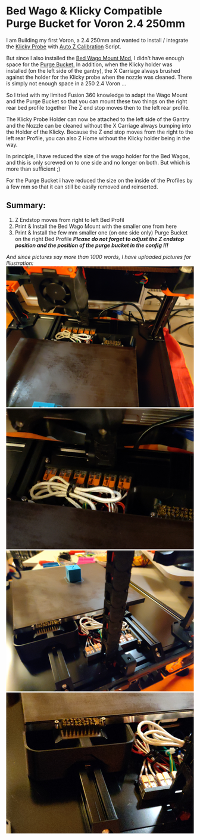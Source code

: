 # Bed Wago & Klicky Compatible Purge Bucket for Voron 2.4 250mm
I am Building my first Voron, a 2.4 250mm and wanted to install / integrate the [Klicky Probe](https://github.com/jlas1/Klicky-Probe) with [Auto Z Calibration](https://github.com/protoloft/klipper_z_calibration) Script.

But since I also installed the [Bed Wago Mount Mod](https://github.com/xenon2008/VoronUsers/tree/master/printer_mods/deepfriedheroin/v2_bed_wagos), I didn't have enough space for the [Purge Bucket.](https://github.com/xenon2008/VoronUsers/tree/master/printer_mods/edwardyeeks/Decontaminator_Purge_Bucket_&_Nozzle_Scrubber)
In addition, when the Klicky holder was installed (on the left side of the gantry), the X Carriage always brushed against the holder for the Klicky probe when the nozzle was cleaned.
There is simply not enough space in a 250 2.4 Voron ...

So I tried with my limited Fusion 360 knowledge to adapt the Wago Mount and the Purge Bucket so that you can mount these two things on the right rear bed profile together
The Z end stop moves then to the left rear profile. 

The Klicky Probe Holder can now be attached to the left side of the Gantry and the Nozzle can be cleaned without the X Carriage always bumping into the Holder of the Klicky.
Because the Z end stop moves from the right to the left rear Profile, you can also Z Home without the Klicky holder being in the way. 

In principle, I have reduced the size of the wago holder for the Bed Wagos, and this is only screwed on to one side and no longer on both.
But which is more than sufficient ;) 

For the Purge Bucket i have reduced the size on the inside of the Profiles by a few mm so that it can still be easily removed and reinserted.

## Summary:

 1. Z Endstop moves from right to left Bed Profil
 2. Print & Install the Bed Wago Mount with the smaller one from here
 3. Print & Install the few mm smaller one (on one side only) Purge
    Bucket on the right Bed Profile
***Please do not forget to adjust the Z endstop position and the position of the purge bucket in the config !!!***

*And since pictures say more than 1000 words, I have uploaded pictures for Illustration:*
![enter image description here](images/IMG_20210928_210536.jpg)
![enter image description here](images/IMG_20210928_210542.jpg)
![enter image description here](images/IMG_20210928_210626.jpg)
![enter image description here](images/IMG_20210928_210647.jpg)
